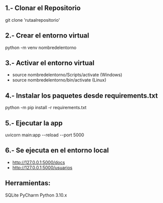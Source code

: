 ## 1.- Clonar el Repositorio
git clone 'rutaalrepositorio'

## 2.- Crear el entorno virtual
python -m venv nombredelentorno

## 3.- Activar el entorno virtual
- source nombredelentorno/Scripts/activate (Windows)
- source nombredelentorno/bin/activate (Linux)

## 4.- Instalar los paquetes desde requirements.txt
python -m pip install -r requirements.txt

## 5.- Ejecutar la app
uvicorn main:app --reload --port 5000

## 6.- Se ejecuta en el entorno local
- http://127.0.0.1:5000/docs
- http://127.0.0.1:5000/usuarios

## Herramientas:
SQLite PyCharm Python 3.10.x
